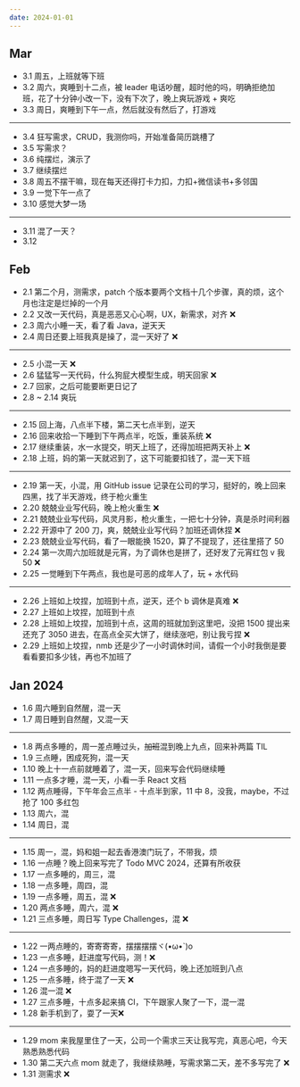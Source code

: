 ```yaml
---
date: 2024-01-01
---
```


## Mar

- 3.1 周五，上班就等下班
- 3.2 周六，爽睡到十二点，被 leader 电话吵醒，超时他的吗，明确拒绝加班，花了十分钟小改一下，没有下次了，晚上爽玩游戏 + 爽吃
- 3.3 周日，爽睡到下午一点，然后就没有然后了，打游戏

---

- 3.4 狂写需求，CRUD，我测你吗，开始准备简历跳槽了
- 3.5 写需求？
- 3.6 纯摆烂，演示了
- 3.7 继续摆烂
- 3.8 周五不摆干嘛，现在每天还得打卡力扣，力扣+微信读书+多邻国
- 3.9 一觉下午一点了
- 3.10 感觉大梦一场

---

- 3.11 混了一天？
- 3.12

## Feb

- 2.1 第二个月，测需求，patch 个版本要两个文档十几个步骤，真的烦，这个月也注定是烂掉的一个月
- 2.2 又改一天代码，真是恶恶又心心啊，UX，新需求，对齐 ❌
- 2.3 周六小睡一天，看了看 Java，逆天天
- 2.4 周日还要上班我真是操了，混一天好了 ❌

---

- 2.5 小混一天 ❌
- 2.6 猛猛写一天代码，什么狗屁大模型生成，明天回家 ❌
- 2.7 回家，之后可能要断更日记了
- 2.8 ~ 2.14 爽玩

---

- 2.15 回上海，八点半下楼，第二天七点半到，逆天
- 2.16 回来收拾一下睡到下午两点半，吃饭，重装系统 ❌
- 2.17 继续重装，水一水提交，明天上班了，还得加班把两天补上 ❌
- 2.18 上班，妈的第一天就迟到了，这下可能要扣钱了，混一天下班

---

- 2.19 第一天，小混，用 GitHub issue 记录在公司的学习，挺好的，晚上回来四黑，找了半天游戏，终于枪火重生
- 2.20 兢兢业业写代码，晚上枪火重生 ❌
- 2.21 兢兢业业写代码，风灵月影，枪火重生，一把七十分钟，真是杀时间利器
- 2.22 开源中了 200 刀，爽，兢兢业业写代码？加班还调休捏 ❌
- 2.23 兢兢业业写代码，看了一眼能换 1520，算了不提现了，还往里搭了 50
- 2.24 第一次周六加班就是元宵，为了调休也是拼了，还好发了元宵红包 v 我50 ❌
- 2.25 一觉睡到下午两点，我也是可恶的成年人了，玩 + 水代码

---

- 2.26 上班如上坟捏，加班到十点，逆天，还个 b 调休是真难 ❌
- 2.27 上班如上坟捏，加班到十点
- 2.28 上班如上坟捏，加班到十点，这周的班就加到这里吧，没把 1500 提出来还充了 3050 进去，在高点全买大饼了，继续涨吧，别让我亏捏 ❌
- 2.29 上班如上坟捏，nmb 还是少了一小时调休时间，请假一个小时我倒是要看看要扣多少钱，再也不加班了

## Jan 2024

- 1.6 周六睡到自然醒，混一天
- 1.7 周日睡到自然醒，又混一天

---

- 1.8 两点多睡的，周一差点睡过头，~~加班~~混到晚上九点，回来补两篇 TIL
- 1.9 三点睡，困成死狗，混一天
- 1.10 晚上十一点前就睡着了，混一天，回来写会代码继续睡
- 1.11 一点多才睡，混一天，小看一手 React 文档
- 1.12 两点睡得，下午年会三点半 - 十点半到家，11 中 8，没我，maybe，不过抢了 100 多红包
- 1.13 周六，混
- 1.14 周日，混

---

- 1.15 周一，混，妈和姐一起去香港澳门玩了，不带我，烦
- 1.16 一点睡？晚上回来写完了 Todo MVC 2024，还算有所收获
- 1.17 一点多睡的，周三，混
- 1.18 一点多睡，周四，混
- 1.19 一点多睡，周五，混 ❌
- 1.20 两点多睡，周六，混 ❌
- 1.21 三点多睡，周日写 Type Challenges，混 ❌

---

- 1.22 一两点睡的，寄寄寄寄，摆摆摆摆ヾ(•ω•\`)o
- 1.23 一点多睡，赶进度写代码，测！❌
- 1.24 一点多睡的，妈的赶进度嗯写一天代码，晚上还加班到八点
- 1.25 一点多睡，终于混了一天 ❌
- 1.26 混一混 ❌
- 1.27 三点多睡，十点多起来搞 CI，下午跟家人聚了一下，混一混
- 1.28 新手机到了，耍了一天❌

---

- 1.29 mom 来我屋里住了一天，公司一个需求三天让我写完，真恶心吧，今天熟悉熟悉代码
- 1.30 第二天六点 mom 就走了，我继续熟睡，写需求第二天，差不多写完了 ❌
- 1.31 测需求 ❌
